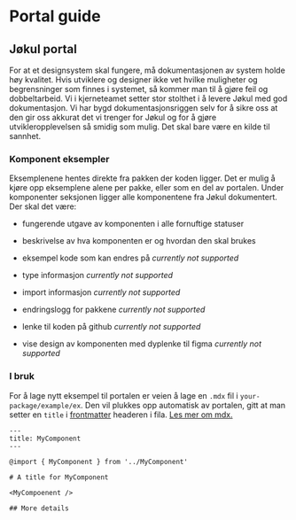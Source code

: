 # Portal guide

## Jøkul portal

For at et designsystem skal fungere, må dokumentasjonen av system holde høy kvalitet. Hvis utviklere og designer ikke vet hvilke muligheter og begrensninger som finnes i systemet, så kommer man til å gjøre feil og dobbeltarbeid. Vi i kjerneteamet setter stor stolthet i å levere Jøkul med god dokumentasjon. Vi har bygd dokumentasjonsriggen selv for å sikre oss at den gir oss akkurat det vi trenger for Jøkul og for å gjøre utvikleropplevelsen så smidig som mulig. Det skal bare være en kilde til sannhet.

### Komponent eksempler

Eksemplenene hentes direkte fra pakken der koden ligger. Det er mulig å kjøre opp eksemplene alene per pakke, eller som en del av portalen. Under komponenter seksjonen ligger alle komponentene fra Jøkul dokumentert. Der skal det være:

-   fungerende utgave av komponenten i alle fornuftige statuser
-   beskrivelse av hva komponenten er og hvordan den skal brukes

-   eksempel kode som kan endres på _currently not supported_
-   type informasjon _currently not supported_
-   import informasjon _currently not supported_
-   endringslogg for pakkene _currently not supported_
-   lenke til koden på github _currently not supported_
-   vise design av komponenten med dyplenke til figma _currently not supported_

### I bruk

For å lage nytt eksempel til portalen er veien å lage en `.mdx` fil i `your-package/example/ex`. Den vil plukkes opp automatisk av portalen, gitt at man setter en `title` i [frontmatter](https://www.gatsbyjs.org/docs/adding-markdown-pages/#frontmatter-for-metadata-in-markdown-files) headeren i fila. [Les mer om mdx.](https://mdxjs.com/)

```mdx
---
title: MyComponent
---

@import { MyComponent } from '../MyComponent'

# A title for MyComponent

<MyCompoenent />

## More details
```

